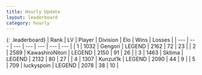 ```yaml
---
title: Hourly Update
layout: leaderboard
category: hourly
---
```


{: .leaderboard}
| Rank | LV | Player | Division | Elo | Wins | Losses |
| --- | --- | --- | --- | --- | --- | --- |
| <span data-change="0">1</span> | 1032 | <span title="ID: 294236">Gengori</span> | LEGEND | <span data-change="0">2162</span> | <span data-change="0">72</span> | <span data-change="0">23</span> |
| <span data-change="0">2</span> | 2589 | <span title="ID: 164871">KawashiroNitori</span> | LEGEND | <span data-change="0">2150</span> | <span data-change="0">91</span> | <span data-change="0">26</span> |
| <span data-change="0">3</span> | 1463 | <span title="ID: 353063">Sktima</span> | LEGEND | <span data-change="0">2132</span> | <span data-change="2">80</span> | <span data-change="1">27</span> |
| <span data-change="0">4</span> | 1307 | <span title="ID: 392407">Kunzut1k</span> | LEGEND | <span data-change="0">2090</span> | <span data-change="0">44</span> | <span data-change="0">9</span> |
| <span data-change="0">5</span> | 709 | <span title="ID: 512212">luckyspoin</span> | LEGEND | <span data-change="0">2078</span> | <span data-change="0">38</span> | <span data-change="0">10</span> |